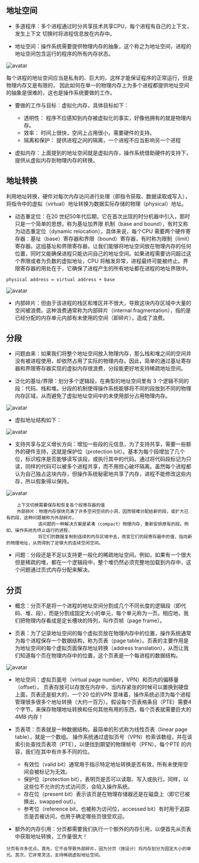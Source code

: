 ##  地址空间
* 多道程序：多个进程通过时分共享技术共享CPU，每个进程有自己的上下文，发生上下文
切换时将进程信息放在内存中。

* 地址空间：操作系统需要提供物理内存的抽象，这个称之为地址空间，进程的地址空间包含运行的程序的所有内存状态。

![avatar](static/1.png)

每个进程的地址空间应当是私有的、巨大的，这样才能保证程序的正常运行，但是物理内存又是有限的，
因此如何在单一的物理内存上为多个进程都提供地址空间的抽象是很难的，这也是操作系统要做的工作。

* 要做的工作与目标：虚拟化内存，具体目标如下：
    * 透明性： 程序不应感知到内存被虚拟化的事实，好像他拥有的就是物理内存。
    * 效率：   时间上很快，空间上占用很小，需要硬件的支持。
    * 隔离和保护： 提供进程之间的隔离，一个进程不应当影响另一个进程
    
*  虚拟内存：上面提到的地址空间就是虚拟内存，操作系统借助硬件的支持下，提供从虚拟内存到物理内存的转换。

## 地址转换

利用地址转换，硬件对每次内存访问进行处理（即指令获取、数据读取或写入），将指令中的虚拟（virtual）地址转换为数据实际存储的物理（physical）地址。

* 动态重定位：在20 世纪50年代后期，它在首次出现的时分机器中引入，那时只是一个简单的思想，称为基址加界限
机制（base and bound），有时又称为动态重定位（dynamic relocation），具体来说，每个CPU 需要两个硬件寄存器：基址（base）寄存器和界限（bound）寄存器，有时称为限制（limit）寄存器。这组基址和界限寄存器，让我们能够将地址空间放在物理内存的任何位置，同时又能确保进程只能访问自己的地址空间。如果进程需要访问超过这个界限或者为负数的虚拟地址，CPU 将触发异常，进程最终可能被终止。界限寄存器的用处在于，它确保了进程产生的所有地址都在进程的地址界限中。
```
physical address = virtual address + base
```

![avatar](static/2.png)

* 内部碎片：但由于该进程的栈区和堆区并不很大，导致这块内存区域中大量的空间被浪费。这种浪费通常称为内部碎片（internal fragmentation），指的是已经分配的内存单元内部有未使用的空间（即碎片），造成了浪费。


## 分段

* 问题由来：如果我们将整个地址空间放入物理内存，那么栈和堆之间的空间并没有被进程使用，却依然占用了实际的物理内存。因此，简单的通过基址寄存器和界限寄存器实现的虚拟内存很浪费，分段能更好地支持稀疏地址空间。

* 泛化的基址/界限：划分多个逻辑段，在典型的地址空间里有 3 个逻辑不同的段：代码、栈和堆。分段的机制使得操作系统能够将不同的段放到不同的物理内存区域，从而避免了虚拟地址空间中的未使用部分占用物理内存。

![avatar](static/3.png)

* 虚拟地址结构如下：

![avatar](static/4.png)

* 支持共享与定义增长方向：增加一些段的元信息，为了支持共享，需要一些额外的硬件支持，这就是保护位（protection bit）。基本为每个段增加了几个位，标识程序是否能够读写该段，或执行其中的代码。通过将代码段标记为只读，同样的代码可以被多个进程共享，而不用担心破坏隔离。虽然每个进程都认为自己独占这块内存，但操作系统秘密地共享了内存，进程不能修改这些内存，所以假象得以保持。

![avatar](static/5.png)

```
    上下文切换需要保存和恢复各个段寄存器的值
    外部碎片：物理内存很快充满了许多空闲空间的小洞，因而很难分配给新的段，或扩大已有的段，这种问题被称为外部碎片。
            该问题的一种解决方案是紧凑（compact）物理内存，重新安排原有的段。例如，操作系统先终止运行的进程，
            将它们的数据复制到连续的内存区域中去，改变它们的段寄存器中的值，指向新的物理地址，从而得到了足够大的连续空闲空间。
```


* 问题：分段还是不足以支持更一般化的稀疏地址空间。例如，如果有一个很大但是稀疏的堆，都在一个逻辑段中，整个堆仍然必须完整地加载到内存中，这个问题通过页式内存分配来解决。


## 分页

* 概念：分页不是将一个进程的地址空间分割成几个不同长度的逻辑段（即代码、堆、段），而是分割成固定大小的单元，每个单元称为一页。相应地，我们把物理内存看成是定长槽块的阵列，叫作页帧（page frame）。

* 页表：为了记录地址空间的每个虚拟页放在物理内存中的位置，操作系统通常为每个进程保存一个数据结构，称为页表（page table）。页表的主要作用是为地址空间的每个虚拟页面保存地址转换（address translation），从而让我们知道每个页在物理内存中的位置，这个页表是一个每进程的数据结构。

![avatar](static/6.png)

* 地址空间：虚拟页面号（virtual page number，VPN）和页内的偏移量（offset）。
页表存放可以存放在内存中，当内存紧张的时候可以置换到硬盘上面，页表还是挺大的，一个20 位的VPN 意味着，操作系统必须为每个进程管理很多很多个地址转换（大约一百万）。假设每个页表格条目（PTE）需要4个字节，来保存物理地址转换和任何其他有用的东西，每个页表就需要巨大的4MB 内存！

* 页表项：页表就是一种数据结构，最简单的形式称为线性页表（linear page table），就是一个数组。
操作系统通过虚拟页号（VPN）检索该数组，并在该索引处查找页表项（PTE），以便找到期望的物理帧号（PFN）。每个PTE 的内容，我们在其中有许多不同的位。
    * 有效位（valid bit）通常用于指示特定地址转换是否有效，所有未使用空间会被标记为无效。
    * 保护位（protection bit），表明页是否可以读取、写入或执行。同样，以这些位不允许的方式访问页，会陷入操作系统。
    * 存在位（present bit）表示该页是在物理存储器还是在磁盘上（即它已被换出，swapped out）。
    * 参考位（reference bit，也被称为访问位，accessed bit）有时用于追踪页是否被访问，也用于确定哪些页很受欢迎。
    
* 额外的内存引用：分页都需要我们执行一个额外的内存引用，以便首先从页表中获取地址转换，工作量很大！

```
分页有许多优点。首先，它不会导致外部碎片，因为分页（按设计）将内存划分为固定大小的单元。其次，它非常灵活，支持稀疏虚拟地址空间。
```

